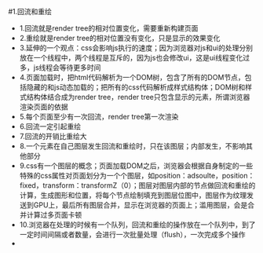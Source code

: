 #1.回流和重绘
- 1.回流就是render tree的相对位置变化，需要重新构建页面
- 2.重绘就是render tree的相对位置没有变化，只是显示的效果变化
- 3.延伸的一个观点：css会影响js执行的速度；因为浏览器对js和ui的处理分别放在一个线程中，两个线程是互斥的，因为js也会修改ui，这是ui线程变化过多，js线程会等待更多时间
- 4.页面加载时，把html代码解析为一个DOM树，包含了所有的DOM节点，包括隐藏的和js动态加载的；把所有的css代码解析成样式结构体；DOM树和样式结构体结合成为render tree，render tree只包含显示的元素，所谓浏览器渲染页面的依据
- 5.每个页面至少有一次回流，render tree第一次渲染
- 6.回流一定引起重绘
- 7.回流的开销比重绘大
- 8.一个元素在自己图层发生回流和重绘时，只在该图层；内部发生，不影响其他部分
- 9.css有一个图层的概念；页面加载DOM之后，浏览器会根据自身制定的一些特殊的css属性对页面划分为一个个图层，如position：adsoulte，position：fixed，transform：transformZ（0）；图层对图层内部的节点做回流和重绘的计算，生成图形和位置，将每个节点绘制填充到图层位图中，图层作为纹理发送到GPU上，最后所有图层合并，显示在浏览器的页面上；滥用图层，会是合并计算过多页面卡顿
- 10.浏览器在处理的时候有一个队列，回流和重绘的操作放在一个队列中，到了一定时间间隔或者数量，会进行一次批量处理（flush），一次完成多个操作
-
